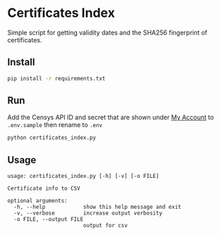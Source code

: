 # Certificates Index

Simple script for getting validity dates and the SHA256 fingerprint of certificates.

## Install

```bash
pip install -r requirements.txt
```

## Run

Add the Censys API ID and secret that are shown under [My Account](https://censys.io/account) to `.env.sample` then rename to `.env`

```bash
python certificates_index.py
```

## Usage

```usage
usage: certificates_index.py [-h] [-v] [-o FILE]

Certificate info to CSV

optional arguments:
  -h, --help            show this help message and exit
  -v, --verbose         increase output verbosity
  -o FILE, --output FILE
                        output for csv
```

